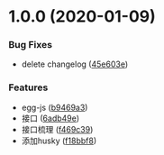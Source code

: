 <a name="1.0.0"></a>
# 1.0.0 (2020-01-09)


### Bug Fixes

* delete changelog ([45e603e](https://github.com/Liu-Kang/defender/commit/45e603e))


### Features

* egg-js ([b9469a3](https://github.com/Liu-Kang/defender/commit/b9469a3))
* 接口 ([6adb49e](https://github.com/Liu-Kang/defender/commit/6adb49e))
* 接口梳理 ([f469c39](https://github.com/Liu-Kang/defender/commit/f469c39))
* 添加husky ([f18bbf8](https://github.com/Liu-Kang/defender/commit/f18bbf8))




